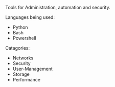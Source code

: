 Tools for Administration, automation and security.

Languages being used:
 - Python
 - Bash
 - Powershell

Catagories:
 - Networks
 - Security
 - User-Management
 - Storage
 - Performance
